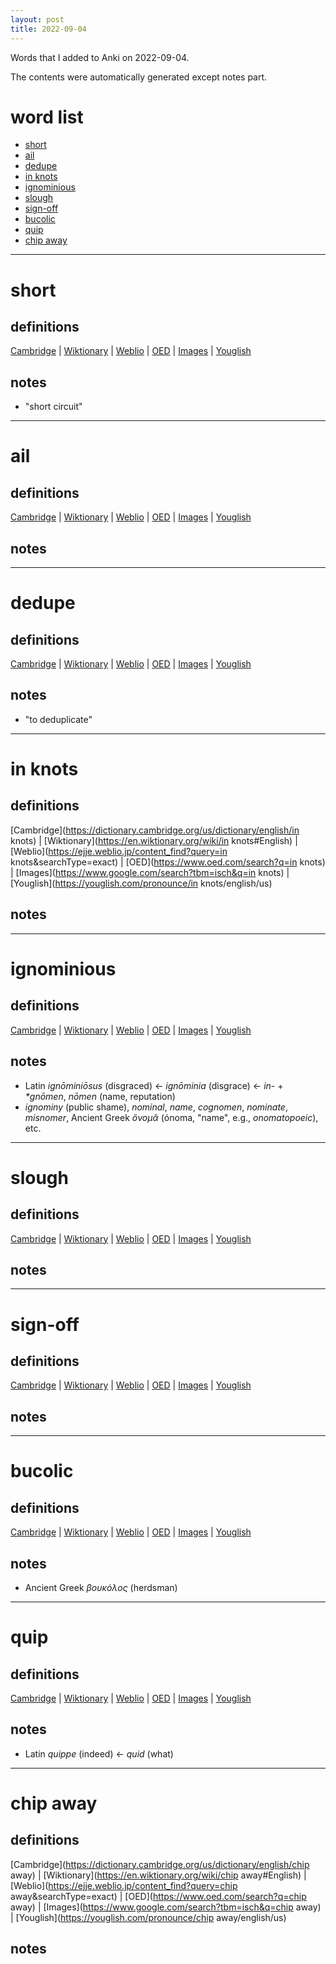 ```yaml
---
layout: post
title: 2022-09-04
---
```


Words that I added to Anki on 2022-09-04.

The contents were automatically generated except notes part.
# word list
- [short](#short)
- [ail](#ail)
- [dedupe](#dedupe)
- [in knots](#in-knots)
- [ignominious](#ignominious)
- [slough](#slough)
- [sign-off](#sign-off)
- [bucolic](#bucolic)
- [quip](#quip)
- [chip away](#chip-away)

---

# short
## definitions
[Cambridge](https://dictionary.cambridge.org/us/dictionary/english/short)
|
[Wiktionary](https://en.wiktionary.org/wiki/short#English)
|
[Weblio](https://ejje.weblio.jp/content_find?query=short&searchType=exact)
|
[OED](https://www.oed.com/search?q=short)
|
[Images](https://www.google.com/search?tbm=isch&q=short)
|
[Youglish](https://youglish.com/pronounce/short/english/us)

## notes
- "short circuit"

---

# ail
## definitions
[Cambridge](https://dictionary.cambridge.org/us/dictionary/english/ail)
|
[Wiktionary](https://en.wiktionary.org/wiki/ail#English)
|
[Weblio](https://ejje.weblio.jp/content_find?query=ail&searchType=exact)
|
[OED](https://www.oed.com/search?q=ail)
|
[Images](https://www.google.com/search?tbm=isch&q=ail)
|
[Youglish](https://youglish.com/pronounce/ail/english/us)

## notes

---

# dedupe
## definitions
[Cambridge](https://dictionary.cambridge.org/us/dictionary/english/dedupe)
|
[Wiktionary](https://en.wiktionary.org/wiki/dedupe#English)
|
[Weblio](https://ejje.weblio.jp/content_find?query=dedupe&searchType=exact)
|
[OED](https://www.oed.com/search?q=dedupe)
|
[Images](https://www.google.com/search?tbm=isch&q=dedupe)
|
[Youglish](https://youglish.com/pronounce/dedupe/english/us)

## notes
- "to deduplicate"

---

# in knots
## definitions
[Cambridge](https://dictionary.cambridge.org/us/dictionary/english/in knots)
|
[Wiktionary](https://en.wiktionary.org/wiki/in knots#English)
|
[Weblio](https://ejje.weblio.jp/content_find?query=in knots&searchType=exact)
|
[OED](https://www.oed.com/search?q=in knots)
|
[Images](https://www.google.com/search?tbm=isch&q=in knots)
|
[Youglish](https://youglish.com/pronounce/in knots/english/us)

## notes

---

# ignominious
## definitions
[Cambridge](https://dictionary.cambridge.org/us/dictionary/english/ignominious)
|
[Wiktionary](https://en.wiktionary.org/wiki/ignominious#English)
|
[Weblio](https://ejje.weblio.jp/content_find?query=ignominious&searchType=exact)
|
[OED](https://www.oed.com/search?q=ignominious)
|
[Images](https://www.google.com/search?tbm=isch&q=ignominious)
|
[Youglish](https://youglish.com/pronounce/ignominious/english/us)

## notes
- Latin *ignōminiōsus* (disgraced) &lt;- *ignōminia* (disgrace) &lt;- *in-* + *\*gnōmen*, *nōmen* (name, reputation)
- *ignominy* (public shame), *nominal*, *name*, *cognomen*, *nominate*, *misnomer*, Ancient Greek *ὄνομᾰ* (ónoma, "name", e.g., *onomatopoeic*), etc.

---

# slough
## definitions
[Cambridge](https://dictionary.cambridge.org/us/dictionary/english/slough)
|
[Wiktionary](https://en.wiktionary.org/wiki/slough#English)
|
[Weblio](https://ejje.weblio.jp/content_find?query=slough&searchType=exact)
|
[OED](https://www.oed.com/search?q=slough)
|
[Images](https://www.google.com/search?tbm=isch&q=slough)
|
[Youglish](https://youglish.com/pronounce/slough/english/us)

## notes

---

# sign-off
## definitions
[Cambridge](https://dictionary.cambridge.org/us/dictionary/english/sign-off)
|
[Wiktionary](https://en.wiktionary.org/wiki/sign-off#English)
|
[Weblio](https://ejje.weblio.jp/content_find?query=sign-off&searchType=exact)
|
[OED](https://www.oed.com/search?q=sign-off)
|
[Images](https://www.google.com/search?tbm=isch&q=sign-off)
|
[Youglish](https://youglish.com/pronounce/sign-off/english/us)

## notes

---

# bucolic
## definitions
[Cambridge](https://dictionary.cambridge.org/us/dictionary/english/bucolic)
|
[Wiktionary](https://en.wiktionary.org/wiki/bucolic#English)
|
[Weblio](https://ejje.weblio.jp/content_find?query=bucolic&searchType=exact)
|
[OED](https://www.oed.com/search?q=bucolic)
|
[Images](https://www.google.com/search?tbm=isch&q=bucolic)
|
[Youglish](https://youglish.com/pronounce/bucolic/english/us)

## notes
- Ancient Greek *βουκόλος* (herdsman)

---

# quip
## definitions
[Cambridge](https://dictionary.cambridge.org/us/dictionary/english/quip)
|
[Wiktionary](https://en.wiktionary.org/wiki/quip#English)
|
[Weblio](https://ejje.weblio.jp/content_find?query=quip&searchType=exact)
|
[OED](https://www.oed.com/search?q=quip)
|
[Images](https://www.google.com/search?tbm=isch&q=quip)
|
[Youglish](https://youglish.com/pronounce/quip/english/us)

## notes
- Latin *quippe* (indeed) &lt;- *quid* (what)

---

# chip away
## definitions
[Cambridge](https://dictionary.cambridge.org/us/dictionary/english/chip away)
|
[Wiktionary](https://en.wiktionary.org/wiki/chip away#English)
|
[Weblio](https://ejje.weblio.jp/content_find?query=chip away&searchType=exact)
|
[OED](https://www.oed.com/search?q=chip away)
|
[Images](https://www.google.com/search?tbm=isch&q=chip away)
|
[Youglish](https://youglish.com/pronounce/chip away/english/us)

## notes

